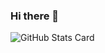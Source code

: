 ### Hi there 👋

![GitHub Stats Card](https://github-readme-stats.vercel.app/api?username=yudai0910sw)
